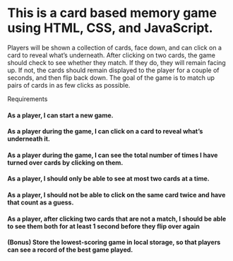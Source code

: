 # This is a card based memory game using HTML, CSS, and JavaScript.

Players will be shown a collection of cards, face down, and can click on a card to reveal what’s underneath. After clicking on two cards, the game should check to see whether they match. If they do, they will remain facing up. If not, the cards should remain displayed to the player for a couple of seconds, and then flip back down. The goal of the game is to match up pairs of cards in as few clicks as possible.

Requirements
#### As a player, I can start a new game.
#### As a player during the game, I can click on a card to reveal what’s underneath it.
#### As a player during the game, I can see the total number of times I have turned over cards by clicking on them.
#### As a player, I should only be able to see at most two cards at a time.
#### As a player, I should not be able to click on the same card twice and have that count as a guess.
#### As a player, after clicking two cards that are not a match, I should be able to see them both for at least 1 second before they flip over again
#### (Bonus) Store the lowest-scoring game in local storage, so that players can see a record of the best game played.

